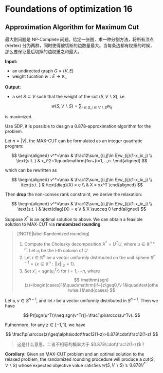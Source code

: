 # Foundations of optimization 16

## Approximation Algorithm for Maximum Cut

最大割问题是 NP-Complete 问题。给定一张图，求一种分割方法，将所有顶点 (Vertex) 分为两群，同时使得被切断的边数量最大。当每条边都有权重的时候，那么要保证最后切掉的边权重之和最大。

**Input:**

- an undirected graph $G = (V,E)$
- weight fucntion $w: E \rightarrow \mathbb{R}_+$

**Output:**

- a set $S \subset V$ such that the weight of the cut $(S,V \backslash S)$, i.e.

$$
w(S,V\backslash S)=\sum_{i\in S,j\in V\backslash S}w_{ij}
$$

is maximized.

Use SDP, it is possible to design a 0.878-approximation algorithm for the problem.

Let $n = |V|$, the MAX-CUT can be formulated as an integer quadratic program:

$$
\begin{aligned}
    v^*=\max & \frac12\sum_{(i,j)\in E}w_{ij}(1-x_ix_j) \\
    \text{s.t. } & x_i^2=1\quad\mathrm{for~}i=1,...,n.
\end{aligned}
$$

which can be rewritten as

$$
\begin{aligned}
    v^*=\max & \frac12\sum_{(i,j)\in E}w_{ij}(1-x_ix_j) \\
    \text{s.t. } &  \text{diag}(X) = e \\
    & X = xx^T
\end{aligned}
$$

Then **drop** the non-convex rank constraint, we derive the relaxation:

$$
\begin{aligned}
    v^*=\max & \frac12\sum_{(i,j)\in E}w_{ij}(1-x_ix_j) \\
    \text{s.t. } &  \text{diag}(X) = e \\
    & X \succeq 0
\end{aligned}
$$

Suppose $X^*$ is an optimal solution to above. We can obtain a feasible solution to MAX-CUT via **randomized rounding**.

> [!NOTE|label:Randomized rounding]
> 1. Compute the Cholesky decomposition $X^* = U^TU$, where $u \in \mathbb{R}^{n\times n}$. Let $u_i$ be the $i$-th column of $U$
> 2. Let $r \in \mathbb{R}^n$ be a vector uniformly distributed on the unit sphere $S^{n-1}=\{x\in\mathbb{R}^n:||x||_2=1\}.$
> 3. Set $x'_i = \mathrm{sgn}(u_i^T r)$ for $i=1,\cdots n$, where
$$
\mathrm{sgn}(z)=\begin{cases}1&\quad\mathrm{if~}z\geq0,\\-1&\quad\text{otherwise.}&\end{cases}
$$
> 

Let $u,v \in S^{n-1}$, and let $r$ be a vector uniformly distributed in $S^{n-1}$. Then we have 

$$
Pr[sgn(u^Tr)\neq sgn(v^Tr)]=\frac1\pi\arccos(u^Tv).
$$

Futhermore, for any $z \in [-1,1]$, we have 

$$
\frac1\pi\arccos(z)\geq\alpha\cdot\frac12(1-z)>0.878\cdot\frac12(1-z)
$$

> 这是什么意思，二者不相等的概率大于 $0.878\cdot\frac12(1-z)$ ?

**Corollary**: Given an MAX-CUT problem and an optimal solution to the
relaxed problem, the randomized rounding procedure will produce a $cut(S, V \backslash S)$ whose expected objective value satisfies $w(S, V \backslash S) \geq 0.878 V^*$


